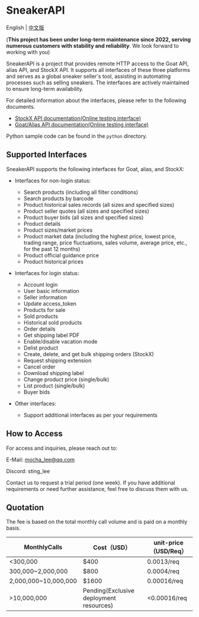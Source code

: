 # SneakerAPI

English | [中文版](./README.md)

(**This project has been under long-term maintenance since 2022, serving numerous customers with stability and reliability**. We look forward to working with you)

SneakerAPI is a project that provides remote HTTP access to the Goat API, alias API, and StockX API. It supports all interfaces of these three platforms and serves as a global sneaker seller's tool, assisting in automating processes such as selling sneakers. The interfaces are actively maintained to ensure long-term availability.

For detailed information about the interfaces, please refer to the following documents.
- [StockX API documentation(Online testing interface)](http://api.spiderx.cc:61030/api/stockx/docs)
- [Goat/Alias API documentation(Online testing interface)](http://api.spiderx.cc:61030/api/alias/docs)

Python sample code can be found in the `python` directory.

## Supported Interfaces

SneakerAPI supports the following interfaces for Goat, alias, and StockX:

- Interfaces for non-login status:
  - Search products (including all filter conditions)
  - Search products by barcode
  - Product historical sales records (all sizes and specified sizes)
  - Product seller quotes (all sizes and specified sizes)
  - Product buyer bids (all sizes and specified sizes)
  - Product details
  - Product sizes/market prices
  - Product market data (including the highest price, lowest price, trading range, price fluctuations, sales volume, average price, etc., for the past 12 months)
  - Product official guidance price
  - Product historical prices

- Interfaces for login status:
  - Account login
  - User basic information
  - Seller information
  - Update access_token
  - Products for sale
  - Sold products
  - Historical sold products
  - Order details
  - Get shipping label PDF
  - Enable/disable vacation mode
  - Delist product
  - Create, delete, and get bulk shipping orders (StockX)
  - Request shipping extension
  - Cancel order
  - Download shipping label
  - Change product price (single/bulk)
  - List product (single/bulk)
  - Buyer bids

- Other interfaces:
  - Support additional interfaces as per your requirements

## How to Access

For access and inquiries, please reach out to:

E-Mail: mocha_lee@qq.com

Discord: sting_lee

Contact us to request a trial period (one week). If you have additional requirements or need further assistance, feel free to discuss them with us.

## Quotation

The fee is based on the total monthly call volume and is paid on a monthly basis.

| MonthlyCalls         | Cost（USD）                             | unit-price（USD/Req） |
| -------------------- | --------------------------------------- | --------------------- |
| <300,000             | $400                                    | 0.0013/req            |
| 300,000~2,000,000    | $800                                    | 0.0004/req            |
| 2,000,000~10,000,000 | $1600                                   | 0.00016/req           |
| >10,000,000          | Pending(Exclusive deployment resources) | <0.00016/req          |
